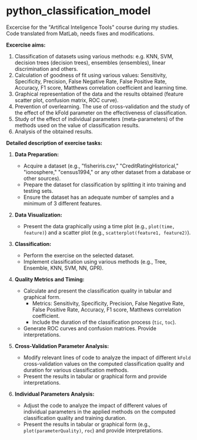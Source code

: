 # python_classification_model
Excercise for the "Artifical Inteligence Tools" course during my studies.
Code translated from MatLab, needs fixes and modifications.

**Excercise aims:**
1. Classification of datasets using various methods: e.g. KNN, SVM, decision trees (decision trees), ensembles (ensembles), linear discrimination and others.
2. Calculation of goodness of fit using various values: Sensitivity, Specificity, Precision, False Negative Rate, False Positive Rate, Accuracy, F1 score, Matthews correlation coefficient and learning time.
3. Graphical representation of the data and the results obtained (feature scatter plot, confusion matrix, ROC curve). 
4. Prevention of overlearning. The use of cross-validation and the study of the effect of the kFold parameter on the effectiveness of classification.
5. Study of the effect of individual parameters (meta-parameters) of the methods used on the value of classification results.
6. Analysis of the obtained results.

**Detailed description of exercise tasks:**

1. **Data Preparation:**
   - Acquire a dataset (e.g., "fisheriris.csv," "CreditRatingHistorical," "ionosphere," "census1994," or any other dataset from a database or other sources).
   - Prepare the dataset for classification by splitting it into training and testing sets.
   - Ensure the dataset has an adequate number of samples and a minimum of 3 different features.

2. **Data Visualization:**
   - Present the data graphically using a time plot (e.g., `plot(time, feature)`) and a scatter plot (e.g., `scatterplot(feature1, feature2)`).

3. **Classification:**
   - Perform the exercise on the selected dataset.
   - Implement classification using various methods (e.g., Tree, Ensemble, KNN, SVM, NN, GPR).

4. **Quality Metrics and Timing:**
   - Calculate and present the classification quality in tabular and graphical form.
     - Metrics: Sensitivity, Specificity, Precision, False Negative Rate, False Positive Rate, Accuracy, F1 score, Matthews correlation coefficient.
     - Include the duration of the classification process (`tic`, `toc`).
   - Generate ROC curves and confusion matrices. Provide interpretations.

5. **Cross-Validation Parameter Analysis:**
   - Modify relevant lines of code to analyze the impact of different `kFold` cross-validation values on the computed classification quality and duration for various classification methods.
   - Present the results in tabular or graphical form and provide interpretations.

6. **Individual Parameters Analysis:**
   - Adjust the code to analyze the impact of different values of individual parameters in the applied methods on the computed classification quality and training duration.
   - Present the results in tabular or graphical form (e.g., `plot(parameterQuality)`, `roc`) and provide interpretations.
